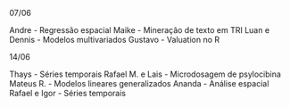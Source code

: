 
07/06

Andre - Regressão espacial
Maike - Mineração de texto em TRI
Luan e Dennis - Modelos multivariados
Gustavo - Valuation no R

14/06

Thays - Séries temporais
Rafael M. e Lais - Microdosagem de psylocibina
Mateus R. - Modelos lineares generalizados
Ananda - Análise espacial
Rafael e Igor - Séries temporais
